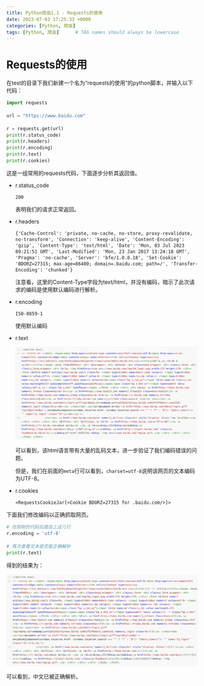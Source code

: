 ```yaml
---
title: Python爬虫1.1 - Requests的使用
date: 2023-07-03 17:25:33 +0800
categories: [Python, 爬虫]
tags: [Python, 爬虫]      # TAG names should always be lowercase
---
```


# Requests的使用

在test的目录下我们新建一个名为“requests的使用”的python脚本，并输入以下代码：

```python
import requests

url = "https://www.baidu.com"

r = requests.get(url)
print(r.status_code)
print(r.headers)
print(r.encoding)
print(r.text)
print(r.cookies)
```

这是一组常用的requests代码，下面逐步分析其返回值。

- r.status_code

  ```
  200
  ```

  表明我们的请求正常返回。

- r.headers

  ```
  {'Cache-Control': 'private, no-cache, no-store, proxy-revalidate, no-transform', 'Connection': 'keep-alive', 'Content-Encoding': 'gzip', 'Content-Type': 'text/html', 'Date': 'Mon, 03 Jul 2023 09:21:51 GMT', 'Last-Modified': 'Mon, 23 Jan 2017 13:24:18 GMT', 'Pragma': 'no-cache', 'Server': 'bfe/1.0.8.18', 'Set-Cookie': 'BDORZ=27315; max-age=86400; domain=.baidu.com; path=/', 'Transfer-Encoding': 'chunked'}
  ```

  注意看，这里的Content-Type字段为text/html，并没有编码，暗示了此次请求的编码是使用默认编码进行解析。

- r.encoding

  ```
  ISO-8859-1
  ```

  使用默认编码

- r.text

  ![image-20230706105029678](https://github.com/StandardL/StandardL.github.io/raw/main/assets/img/posts/2023-07-03-Python%E7%88%AC%E8%99%AB1.1/%E5%9B%BE%E7%89%871.png)

  可以看到，该html语言带有大量的乱码文本，进一步验证了我们编码错误的问题。

  但是，我们在前面的`meta`行可以看到，`charset=utf-8`说明该网页的文本编码为UTF-8。

- r.cookies

  ```
  <RequestsCookieJar[<Cookie BDORZ=27315 for .baidu.com/>]>
  ```



下面我们修改编码以正确抓取网页。

```python
# 在刚刚的代码后面加上这几行
r.encoding = 'utf-8'

# 再次查看文本是否能正确解析
print(r.text)
```

得到的结果为：

![image-20230706105141555](https://github.com/StandardL/StandardL.github.io/raw/main/assets/img/posts/2023-07-03-Python%E7%88%AC%E8%99%AB1.1/%E5%9B%BE%E7%89%872.png)

可以看到，中文已被正确解析。
